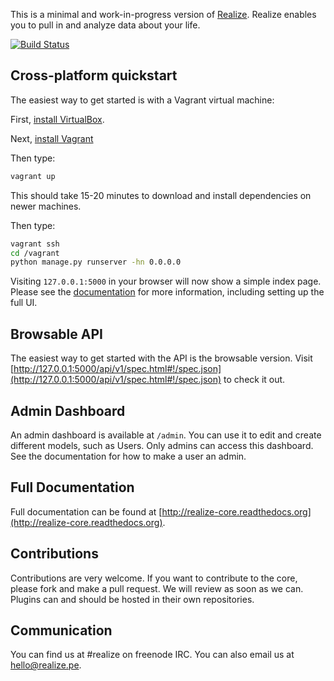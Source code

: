 This is a minimal and work-in-progress version of [Realize](http://www.realize.pe).  Realize enables you to pull in and analyze data about your life.

[![Build Status](https://travis-ci.org/realizeapp/realize-core.png?branch=master)](https://travis-ci.org/realizeapp/realize-core)

Cross-platform quickstart
----------------------------------------

The easiest way to get started is with a Vagrant virtual machine:

First, [install VirtualBox](https://www.virtualbox.org/wiki/Downloads).

Next, [install Vagrant](http://www.vagrantup.com/downloads)

Then type:
```sh
vagrant up
```

This should take 15-20 minutes to download and install dependencies on newer machines.

Then type:

```sh
vagrant ssh
cd /vagrant
python manage.py runserver -hn 0.0.0.0
```

Visiting `127.0.0.1:5000` in your browser will now show a simple index page.  Please see the [documentation](http://realize-core.readthedocs.org/) for more information, including setting up the full UI.

Browsable API
---------------------------------------------

The easiest way to get started with the API is the browsable version.  Visit [http://127.0.0.1:5000/api/v1/spec.html#!/spec.json](http://127.0.0.1:5000/api/v1/spec.html#!/spec.json) to check it out.

Admin Dashboard
---------------------------------------------

An admin dashboard is available at `/admin`.  You can use it to edit and create different models, such as Users.  Only admins can access this dashboard.  See the documentation for how to make a user an admin.

Full Documentation
---------------------------------------------

Full documentation can be found at [http://realize-core.readthedocs.org](http://realize-core.readthedocs.org).

Contributions
--------------------------------------------

Contributions are very welcome.  If you want to contribute to the core, please fork and make a pull request.  We will review as soon as we can.  Plugins can and should be hosted in their own repositories.

Communication
--------------------------------------------

You can find us at #realize on freenode IRC.  You can also email us at <hello@realize.pe>.